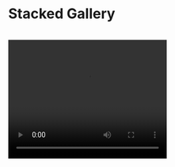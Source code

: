 <h1>Stacked Gallery</h1>
<br>
<video width="320" height="240" controls>
 <source src="./stacked.mp4" type="video/mp4">
 </video>